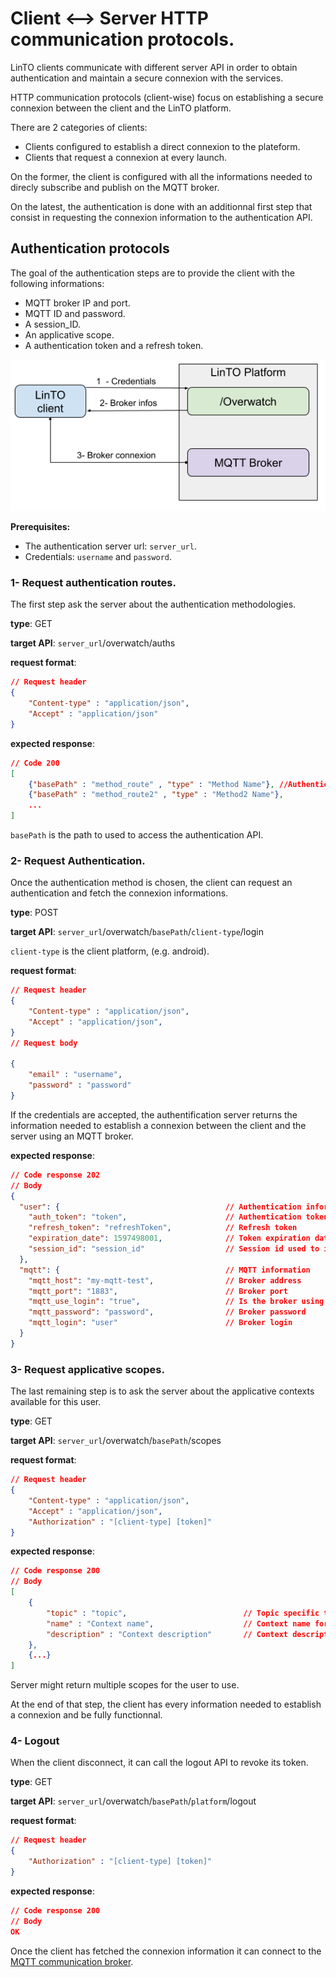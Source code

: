 # Client <--> Server HTTP communication protocols.

LinTO clients communicate with different server API in order to obtain authentication and maintain a secure connexion with the services.

HTTP communication protocols (client-wise) focus on establishing a secure connexion between the client and the LinTO platform.

There are 2 categories of clients:
- Clients configured to establish a direct connexion to the plateform.
- Clients that request a connexion at every launch.

On the former, the client is configured with all the informations needed to direcly subscribe and publish on the MQTT broker.

On the latest, the authentication is done with an additionnal first step that consist in requesting the connexion information to the authentication API.

## Authentication protocols
The goal of the authentication steps are to provide the client with the following informations:

* MQTT broker IP and port.
* MQTT ID and password.
* A session_ID.
* An applicative scope.
* A authentication token and a refresh token.

![client-server communication](../_media/client/client-server.png)

**Prerequisites:**
* The authentication server url: `server_url`.
* Credentials: `username` and `password`. 

### 1- Request authentication routes.
The first step ask the server about the authentication methodologies.

**type**: GET

**target API**: `server_url`/overwatch/auths

**request format**: 
```json
// Request header
{
    "Content-type" : "application/json",
    "Accept" : "application/json"
}
```

**expected response**: 
```json
// Code 200
[
    {"basePath" : "method_route" , "type" : "Method Name"}, //Authentication route
    {"basePath" : "method_route2" , "type" : "Method2 Name"},
    ...
]
```
`basePath` is the path to used to access the authentication API. 


### 2- Request Authentication.
Once the authentication method is chosen, the client can request an authentication and fetch the connexion informations.

**type**: POST

**target API**: `server_url`/overwatch/`basePath`/`client-type`/login

`client-type` is the client platform, (e.g. android).

**request format**: 
```json
// Request header
{
    "Content-type" : "application/json",
    "Accept" : "application/json",
}
// Request body

{
    "email" : "username",
    "password" : "password"
}

```
If the credentials are accepted, the authentification server returns the information needed to establish a connexion between the client and the server using an MQTT broker.

**expected response**: 
```json
// Code response 202
// Body
{
  "user": {                                     // Authentication informations
    "auth_token": "token",                      // Authentication token
    "refresh_token": "refreshToken",            // Refresh token
    "expiration_date": 1597498001,              // Token expiration date
    "session_id": "session_id"                  // Session id used to identify the device
  },
  "mqtt": {                                     // MQTT information
    "mqtt_host": "my-mqtt-test",                // Broker address
    "mqtt_port": "1883",                        // Broker port
    "mqtt_use_login": "true",                   // Is the broker using loggin
    "mqtt_password": "password",                // Broker password
    "mqtt_login": "user"                        // Broker login
  }
}
```

### 3- Request applicative scopes.
The last remaining step is to ask the server about the applicative contexts available for this user.

**type**: GET

**target API**: `server_url`/overwatch/`basePath`/scopes

**request format**: 
```json
// Request header
{
    "Content-type" : "application/json",
    "Accept" : "application/json",
    "Authorization" : "[client-type] [token]"
}

```

**expected response**: 
```json
// Code response 200
// Body
[
    {
        "topic" : "topic",                          // Topic specific to the context
        "name" : "Context name",                    // Context name for user
        "description" : "Context description"       // Context description for user
    },
    {...}
]

```
Server might return multiple scopes for the user to use.

At the end of that step, the client has every information needed to establish a connexion and be fully functionnal.

### 4- Logout
When the client disconnect, it can call the logout API to revoke its token.

**type**: GET

**target API**: `server_url`/overwatch/`basePath`/`platform`/logout

**request format**: 
```json
// Request header
{
    "Authorization" : "[client-type] [token]"
}

```

**expected response**: 
```json
// Code response 200
// Body
OK
```

Once the client has fetched the connexion information it can connect to the [MQTT communication broker](client/mqtt_protocols).